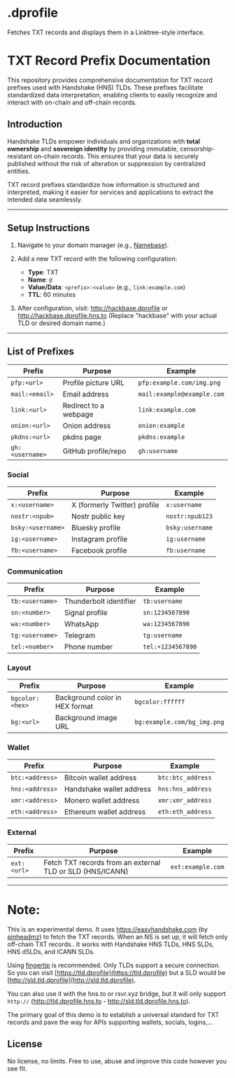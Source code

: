 # .dprofile
Fetches TXT records and displays them in a Linktree-style interface.

# TXT Record Prefix Documentation

This repository provides comprehensive documentation for TXT record prefixes used with Handshake (HNS) TLDs. These prefixes facilitate standardized data interpretation, enabling clients to easily recognize and interact with on-chain and off-chain records.

## Introduction

Handshake TLDs empower individuals and organizations with **total ownership** and **sovereign identity** by providing immutable, censorship-resistant on-chain records. This ensures that your data is securely published without the risk of alteration or suppression by centralized entities.

TXT record prefixes standardize how information is structured and interpreted, making it easier for services and applications to extract the intended data seamlessly.

---

## Setup Instructions

1. Navigate to your domain manager (e.g., [Namebase](https://namebase.io)).
2. Add a new TXT record with the following configuration:
   - **Type**: TXT  
   - **Name**: `@`  
   - **Value/Data**: `<prefix>:<value>` (e.g., `link:example.com`)  
   - **TTL**: 60 minutes  

3. After configuration, visit:  http://hackbase.dprofile  or http://hackbase.dprofile.hns.to (Replace "hackbase" with your actual TLD or desired domain name.) 


---

## List of Prefixes

| **Prefix**                   | **Purpose**                      | **Example**                |
|------------------------------|----------------------------------|----------------------------|
| `pfp:<url>`                  | Profile picture URL              | `pfp:example.com/img.png`  |
| `mail:<email>`               | Email address                    | `mail:example@example.com` |
| `link:<url>`                 | Redirect to a webpage            | `link:example.com`         |
| `onion:<url>`                | Onion address                    | `onion:example`            |
| `pkdns:<url>`                | pkdns page                       | `pkdns:example`            |
| `gh:<username>`              | GitHub profile/repo              | `gh:username`              |

### Social
| **Prefix**                   | **Purpose**                      | **Example**                |
|------------------------------|----------------------------------|----------------------------|
| `x:<username>`               | X (formerly Twitter) profile    | `x:username`                |
| `nostr:<npub>`               | Nostr public key                | `nostr:npub123`             |
| `bsky:<username>`            | Bluesky profile                 | `bsky:username`             |
| `ig:<username>`              | Instagram profile               | `ig:username`               |
| `fb:<username>`              | Facebook profile                | `fb:username`               |

### Communication
| **Prefix**                   | **Purpose**                      | **Example**                |
|------------------------------|----------------------------------|----------------------------|
| `tb:<username>`              | Thunderbolt identifier           | `tb:username`              |
| `sn:<number>`                | Signal profile                   | `sn:1234567890`            |
| `wa:<number>`                | WhatsApp                         | `wa:1234567890`            |
| `tg:<username>`              | Telegram                         | `tg:username`              |
| `tel:<number>`               | Phone number                     | `tel:+1234567890`          |

### Layout
| **Prefix**                   | **Purpose**                      | **Example**                |
|------------------------------|----------------------------------|----------------------------|
| `bgcolor:<hex>`              | Background color in HEX format   | `bgcolor:ffffff`           |
| `bg:<url>`                   | Background image URL             | `bg:example.com/bg_img.png`|

### Wallet
| **Prefix**                   | **Purpose**                      | **Example**                |
|------------------------------|----------------------------------|----------------------------|
| `btc:<address>`              | Bitcoin wallet address           | `btc:btc_address`          |
| `hns:<address>`              | Handshake wallet address         | `hns:hns_address`          |
| `xmr:<address>`              | Monero wallet address            | `xmr:xmr_address`          |
| `eth:<address>`              | Ethereum wallet address          | `eth:eth_address`          |

### External
| **Prefix**                   | **Purpose**                      | **Example**                |
|------------------------------|----------------------------------|----------------------------|
| `ext:<url>`              | Fetch TXT records from an external TLD or SLD (HNS/ICANN)           | `ext:example.com`          |
---

# Note:
This is an experimental demo. It uses https://easyhandshake.com (by [pinheadmz](https://github.com/pinheadmz)) to fetch the TXT records. When an NS is set up, it will fetch only off-chain TXT records.. It works with Handshake HNS TLDs, HNS SLDs, HNS dSLDs, and ICANN SLDs.

Using [fingertip](https://github.com/username/fingertip) is recommended. Only TLDs support a secure connection. So you can visit [https://tld.dprofile](https://tld.dprofile) but a SLD would be [http://sld.tld.dprofile](http://sld.tld.dprofile).

You can also use it with the hns.to or rsvr.xyz bridge, but it will only support `http://` (http://tld.dprofile.hns.to - http://sld.tld.dprofile.hns.to).


The primary goal of this demo is to establish a universal standard for TXT records and pave the way for APIs supporting wallets, socials, logins,...

## License

No license, no limits. Free to use, abuse and improve this code however you see fit.



